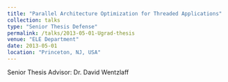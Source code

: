 ```yaml
---
title: "Parallel Architecture Optimization for Threaded Applications"
collection: talks
type: "Senior Thesis Defense"
permalink: /talks/2013-05-01-Ugrad-thesis
venue: "ELE Department"
date: 2013-05-01
location: "Princeton, NJ, USA"
---
```


Senior Thesis Advisor: Dr. David Wentzlaff
